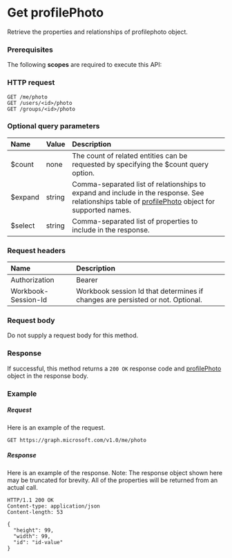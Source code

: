 # Get profilePhoto

Retrieve the properties and relationships of profilephoto object.
### Prerequisites
The following **scopes** are required to execute this API: 
### HTTP request
<!-- { "blockType": "ignored" } -->
```http
GET /me/photo
GET /users/<id>/photo
GET /groups/<id>/photo
```
### Optional query parameters
|Name|Value|Description|
|:---------------|:--------|:-------|
|$count|none|The count of related entities can be requested by specifying the $count query option.|
|$expand|string|Comma-separated list of relationships to expand and include in the response. See relationships table of [profilePhoto](../resources/profilephoto.md) object for supported names. |
|$select|string|Comma-separated list of properties to include in the response.|

### Request headers
| Name      |Description|
|:----------|:----------|
| Authorization  | Bearer <code>|
| Workbook-Session-Id  | Workbook session Id that determines if changes are persisted or not. Optional.|

### Request body
Do not supply a request body for this method.
### Response
If successful, this method returns a `200 OK` response code and [profilePhoto](../resources/profilephoto.md) object in the response body.
### Example
##### Request
Here is an example of the request.
<!-- {
  "blockType": "request",
  "name": "get_profilephoto"
}-->
```http
GET https://graph.microsoft.com/v1.0/me/photo
```
##### Response
Here is an example of the response. Note: The response object shown here may be truncated for brevity. All of the properties will be returned from an actual call.
<!-- {
  "blockType": "response",
  "truncated": true,
  "@odata.type": "microsoft.graph.profilephoto"
} -->
```http
HTTP/1.1 200 OK
Content-type: application/json
Content-length: 53

{
  "height": 99,
  "width": 99,
  "id": "id-value"
}
```

<!-- uuid: 8fcb5dbc-d5aa-4681-8e31-b001d5168d79
2015-10-25 14:57:30 UTC -->
<!-- {
  "type": "#page.annotation",
  "description": "Get profilePhoto",
  "keywords": "",
  "section": "documentation",
  "tocPath": ""
}-->